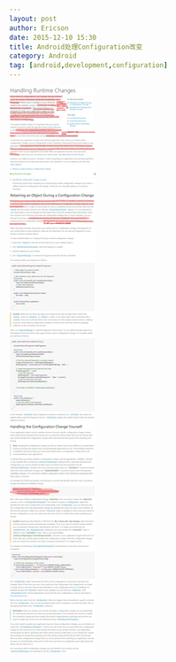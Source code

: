 ```yaml
---
layout: post
author: Ericson
date: 2015-12-10 15:30
title: Android处理Configuration改变
category: Android
tag: [android,development,configuration]
---
```


![Configuration Changes](/public/img/android/android_configuration_change.jpeg)
